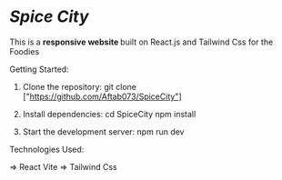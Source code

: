 <h1><i>Spice City</i></h1>

<span> This is a <b>responsive website </b>built on React.js and Tailwind Css for the Foodies </span>

Getting Started:
1. Clone the repository:
git clone ["https://github.com/Aftab073/SpiceCity"]

2. Install dependencies:
cd SpiceCity
npm install

3. Start the development server:
npm run dev

Technologies Used:

=> React Vite
=> Tailwind Css
